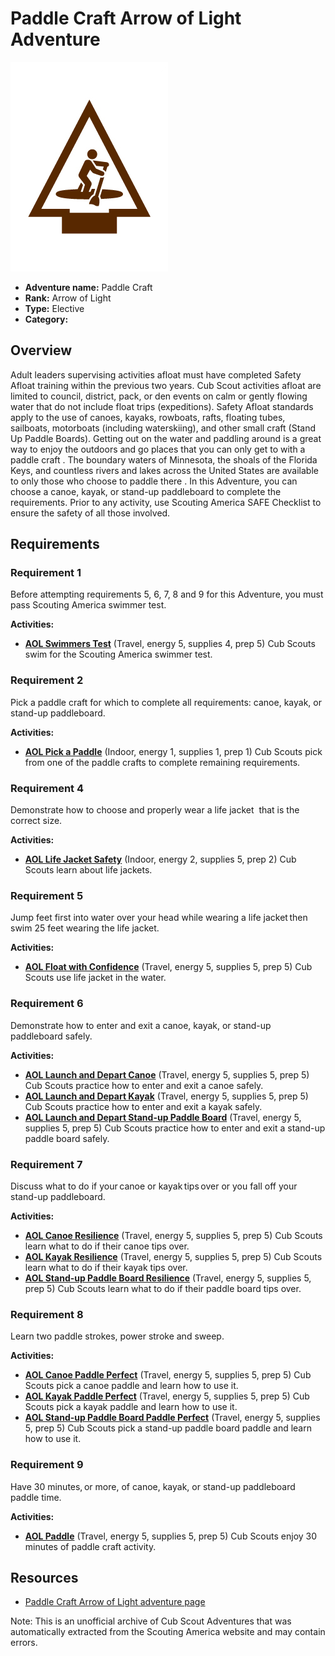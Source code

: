# Paddle Craft Arrow of Light Adventure

![Paddle Craft Arrow of Light adventure belt loop](images/paddle-craft.jpg)

- **Adventure name:** Paddle Craft
- **Rank:** Arrow of Light
- **Type:** Elective
- **Category:** 

## Overview

Adult leaders supervising activities afloat must have completed Safety Afloat training within the previous two years. Cub Scout activities afloat are limited to council, district, pack, or den events on calm or gently flowing water that do not include float trips (expeditions). Safety Afloat standards apply to the use of canoes, kayaks, rowboats, rafts, floating tubes, sailboats, motorboats (including waterskiing), and other small craft (Stand Up Paddle Boards). Getting out on the water and paddling around is a great way to enjoy the outdoors and go places that you can only get to with a paddle craft . The boundary waters of Minnesota, the shoals of the Florida Keys, and countless rivers and lakes across the United States are available to only those who choose to paddle there . In this Adventure, you can choose a canoe, kayak, or stand-up paddleboard to complete the requirements. Prior to any activity, use Scouting America SAFE Checklist to ensure the safety of all those involved.

## Requirements

### Requirement 1

Before attempting requirements 5, 6, 7, 8 and 9 for this Adventure, you must pass Scouting America swimmer test.

**Activities:**

- **[AOL Swimmers Test](https://www.scouting.org/cub-scout-activities/aol-swimmers-test/)** (Travel, energy 5, supplies 4, prep 5)
  Cub Scouts swim for the Scouting America swimmer test.

### Requirement 2

Pick a paddle craft for which to complete all requirements: canoe, kayak, or stand-up paddleboard.

**Activities:**

- **[AOL Pick a Paddle](https://www.scouting.org/cub-scout-activities/aol-pick-a-paddle/)** (Indoor, energy 1, supplies 1, prep 1)
  Cub Scouts pick from one of the paddle crafts to complete remaining requirements.

### Requirement 4

Demonstrate how to choose and properly wear a life jacket  that is the correct size.

**Activities:**

- **[AOL Life Jacket Safety](https://www.scouting.org/cub-scout-activities/aol-life-jacket-safety/)** (Indoor, energy 2, supplies 5, prep 2)
  Cub Scouts learn about life jackets.

### Requirement 5

Jump feet first into water over your head while wearing a life jacket then swim 25 feet wearing the life jacket.

**Activities:**

- **[AOL Float with Confidence](https://www.scouting.org/cub-scout-activities/aol-float-with-confidence/)** (Travel, energy 5, supplies 5, prep 5)
  Cub Scouts use life  jacket  in the water.

### Requirement 6

Demonstrate how to enter and exit a canoe, kayak, or stand-up paddleboard safely.

**Activities:**

- **[AOL Launch and Depart Canoe](https://www.scouting.org/cub-scout-activities/aol-launch-and-depart-canoe/)** (Travel, energy 5, supplies 5, prep 5)
  Cub Scouts practice how to enter and exit a canoe safely.
- **[AOL Launch and Depart Kayak](https://www.scouting.org/cub-scout-activities/aol-launch-and-depart-kayak/)** (Travel, energy 5, supplies 5, prep 5)
  Cub Scouts practice how to enter and exit a kayak safely.
- **[AOL Launch and Depart Stand-up Paddle Board](https://www.scouting.org/cub-scout-activities/aol-launch-and-depart-stand-up-paddle-board/)** (Travel, energy 5, supplies 5, prep 5)
  Cub Scouts practice how to enter and exit a stand-up paddle board safely.

### Requirement 7

Discuss what to do if your canoe or kayak tips over or you fall off your stand-up paddleboard.

**Activities:**

- **[AOL Canoe Resilience](https://www.scouting.org/cub-scout-activities/aol-canoe-resilience/)** (Travel, energy 5, supplies 5, prep 5)
  Cub Scouts learn what to do if their canoe  tips  over.
- **[AOL Kayak Resilience](https://www.scouting.org/cub-scout-activities/aol-kayak-resilience/)** (Travel, energy 5, supplies 5, prep 5)
  Cub Scouts learn what to do if their  kayak  tips over.
- **[AOL Stand-up Paddle Board Resilience](https://www.scouting.org/cub-scout-activities/aol-stand-up-paddle-board-resilience/)** (Travel, energy 5, supplies 5, prep 5)
  Cub Scouts learn what to do if their  paddle board  tips over.

### Requirement 8

Learn two paddle strokes, power stroke and sweep.

**Activities:**

- **[AOL Canoe Paddle Perfect](https://www.scouting.org/cub-scout-activities/aol-canoe-paddle-perfect/)** (Travel, energy 5, supplies 5, prep 5)
  Cub Scouts pick a  canoe paddle and learn how to use it.
- **[AOL Kayak Paddle Perfect](https://www.scouting.org/cub-scout-activities/aol-kayak-paddle-perfect/)** (Travel, energy 5, supplies 5, prep 5)
  Cub Scouts pick a  kayak paddle and learn how to use it.
- **[AOL Stand-up Paddle Board Paddle Perfect](https://www.scouting.org/cub-scout-activities/aol-stand-up-paddle-board-paddle-perfect/)** (Travel, energy 5, supplies 5, prep 5)
  Cub Scouts pick a  stand-up paddle board paddle and learn how to use it.

### Requirement 9

Have 30 minutes, or more, of canoe, kayak, or stand-up paddleboard paddle time.

**Activities:**

- **[AOL Paddle](https://www.scouting.org/cub-scout-activities/aol-paddle/)** (Travel, energy 5, supplies 5, prep 5)
  Cub Scouts enjoy 30 minutes of paddle craft activity.


## Resources

- [Paddle Craft Arrow of Light adventure page](https://www.scouting.org/cub-scout-adventures/paddle-craft/)

Note: This is an unofficial archive of Cub Scout Adventures that was automatically extracted from the Scouting America website and may contain errors.